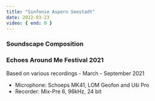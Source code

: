 ```yaml
---
title: "Sinfonie Aspern Seestadt"
date: 2022-03-23
video: { end: 0 }
---
```

### Soundscape Composition
### Echoes Around Me Festival 2021

Based on various recordings - March - September 2021

* Microphone: Schoeps MK41, LOM Geofon and Uši Pro
* Recorder: Mix-Pre 6, 96kHz, 24 bit
<!--
{{< vimeo "663353830?h=d197340ccf" >}}
-->
